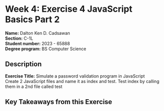 # Week 4: Exercise 4 JavaScript Basics Part 2

**Name:** Dalton Ken D. Cadsawan <br/>
**Section:** C-1L <br/>
**Student number:** 2023 - 65888 <br/>
**Degree program:** BS Computer Science <br/>

## Description
**Exercise Title:** Simulate a password validation program in JavaScript <br/>
    Create 2 JavaScript files and name it as index and test. Test index by calling them in a 2nd file called test

## Key Takeaways from this Exercise 
